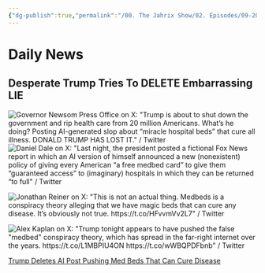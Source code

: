 ```yaml
---
{"dg-publish":true,"permalink":"/00. The Jahrix Show/02. Episodes/09-2025/28/","tags":["jahrixshow","politics","dailynews","september"],"created":"2025-09-28T13:40:09.014-04:00","updated":"2025-09-30T08:16:45.481-04:00"}
---
```


# Daily News

## Desperate Trump Tries To DELETE Embarrassing LIE
![Governor Newsom Press Office on X: "Trump is about to shut down the government and rip health care from 20 million Americans. What’s he doing? Posting AI-generated slop about “miracle hospital beds” that cure all illness. DONALD TRUMP HAS LOST IT." / Twitter](https://x.com/GovPressOffice/status/1972315118601203991) ![Daniel Dale on X: "Last night, the president posted a fictional Fox News report in which an AI version of himself announced a new (nonexistent) policy of giving every American “a free medbed card” to give them “guaranteed access” to (imaginary) hospitals in which they can be returned “to full" / Twitter](https://x.com/ddale8/status/1972280371224961303)

![Jonathan Reiner on X: "This is not an actual thing. Medbeds is a conspiracy theory alleging that we have magic beds that can cure any disease. It’s obviously not true. https://t.co/HFvvmVv2L7" / Twitter](https://x.com/JReinerMD/status/1972277476752777488?ref_src=twsrc%5Etfw%7Ctwcamp%5Etweetembed%7Ctwterm%5E1972277476752777488%7Ctwgr%5E3f928716f6726de39ae6b21dee4b3a6e1f978b37%7Ctwcon%5Es1_&ref_url=https%3A%2F%2Fwww.mediaite.com%2Fmedia%2Fnews%2Ftrump-deletes-wild-ai-video-he-shared-in-which-he-promoted-a-magic-med-bed-that-cures-diseases-and-regrows-limbs%2F)

![Alex Kaplan on X: "Trump tonight appears to have pushed the false "medbed" conspiracy theory, which has spread in the far-right internet over the years. https://t.co/L1MBPIU4ON https://t.co/wWBQPDFbnb" / Twitter](https://x.com/AlKapDC/status/1972138253861208550?ref_src=twsrc%5Etfw%7Ctwcamp%5Etweetembed%7Ctwterm%5E1972138253861208550%7Ctwgr%5E3f928716f6726de39ae6b21dee4b3a6e1f978b37%7Ctwcon%5Es1_&ref_url=https%3A%2F%2Fwww.mediaite.com%2Fmedia%2Fnews%2Ftrump-deletes-wild-ai-video-he-shared-in-which-he-promoted-a-magic-med-bed-that-cures-diseases-and-regrows-limbs%2F)

[Trump Deletes AI Post Pushing Med Beds That Can Cure Disease](https://www.mediaite.com/media/news/trump-deletes-wild-ai-video-he-shared-in-which-he-promoted-a-magic-med-bed-that-cures-diseases-and-regrows-limbs/)
